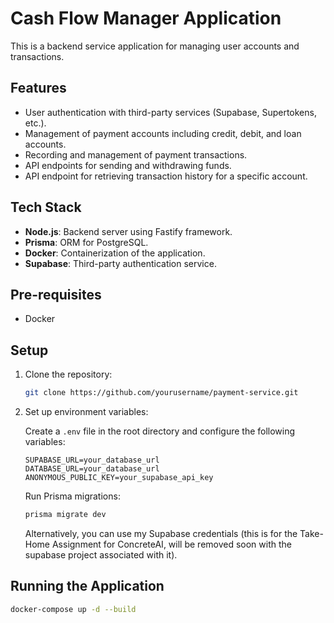# Cash Flow Manager Application

This is a backend service application for managing user accounts and transactions.

## Features

- User authentication with third-party services (Supabase, Supertokens, etc.).
- Management of payment accounts including credit, debit, and loan accounts.
- Recording and management of payment transactions.
- API endpoints for sending and withdrawing funds.
- API endpoint for retrieving transaction history for a specific account.

## Tech Stack

- **Node.js**: Backend server using Fastify framework.
- **Prisma**: ORM for PostgreSQL.
- **Docker**: Containerization of the application.
- **Supabase**: Third-party authentication service.

## Pre-requisites

- Docker

## Setup

1. Clone the repository:

    ```bash
    git clone https://github.com/yourusername/payment-service.git
    ```

2. Set up environment variables:

    Create a `.env` file in the root directory and configure the following variables:

    ```env
    SUPABASE_URL=your_database_url
    DATABASE_URL=your_database_url
    ANONYMOUS_PUBLIC_KEY=your_supabase_api_key
    ```

    Run Prisma migrations:

    ```bash
    prisma migrate dev
    ```

    Alternatively, you can use my Supabase credentials (this is for the Take-Home Assignment for ConcreteAI, will be removed soon with the supabase project associated with it).

## Running the Application

```bash
docker-compose up -d --build
```